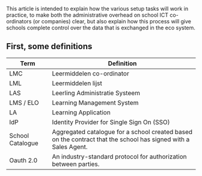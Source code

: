 This article is intended to explain how the various setup tasks will work in practice, to make both the administrative overhead on school ICT co-ordinators (or companies) clear, but also explain how this process will give schools complete control over the data that is exchanged in the eco system.

## First, some definitions


Term | Definition
-----|-----------
LMC | Leermiddelen co-ordinator
LML | Leermiddelen lijst
LAS | Leerling Administratie Systeem
LMS / ELO | Learning Management System
LA | Learning Application
IdP | Identity Provider for Single Sign On (SSO)
School Catalogue | Aggregated catalogue for a school created based on the contract that the school has signed with a Sales Agent.
Oauth 2.0 | An industry-standard protocol for authorization between parties.

